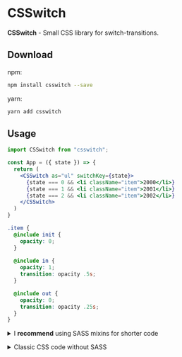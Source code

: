 # CSSwitch

**CSSwitch** - Small CSS library for switch-transitions.<br />

## Download

npm:
```bash
npm install csswitch --save
```
yarn:
```bash
yarn add csswitch
```

## Usage

```jsx
import CSSwitch from "csswitch";

const App = ({ state }) => {
  return (
    <CSSwitch as="ul" switchKey={state}>
      {state === 0 && <li className="item">2000</li>}
      {state === 1 && <li className="item">2001</li>}
      {state === 2 && <li className="item">2002</li>}
    </CSSwitch>
  )
}
```
```scss
.item {
  @include init {
    opacity: 0;
  }
  
  @include in {
    opacity: 1;
    transition: opacity .5s;
  }

  @include out {
    opacity: 0;
    transition: opacity .25s;
  }
}
```

<details>
<summary>I <b>recommend</b> using SASS mixins for shorter code</summary>

```scss
@mixin init {
  &[class$="init"] {
    @content;
  }
}

@mixin in {
  &[class$="enter"] {
    @content;
  }
}

@mixin out {
  &[class$="exit"] {
    @content;
  }
}
```
</details>

<p />

<details>
<summary>Classic CSS code without SASS</summary>

```css
[class$="init"].item {
  opacity: 0;
}

[class$="enter"].item {
  opacity: 1;
  transition: opacity .5s;
}

[class$="exit"].item {
  opacity: 0;
  transition: opacity .25s;
}
```
</details>
